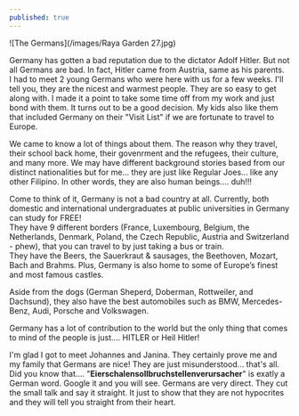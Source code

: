 ```yaml
---
published: true
---
```

![The Germans](/images/Raya Garden 27.jpg)

Germany has gotten a bad reputation due to the dictator Adolf Hitler. But not all Germans are bad. In fact, Hitler came from Austria, same as his parents.   
I had to meet 2 young Germans who were here with us for a few weeks. I'll tell you, they are the nicest and warmest people. They are so easy to get along with. I made it a point to take some time off from my work and just bond with them. It turns out to be a good decision. My kids also like them that included Germany on their "Visit List" if we are fortunate to travel to Europe.

We came to know a lot of things about them. The reason why they travel, their school back home, their govenrment and the refugees, their culture, and many more.
We may have different background stories based from our distinct nationalities but for me... they are just like Regular Joes... like any other Filipino. In other words, they are also human beings.... duh!!!

Come to think of it, Germany is not a bad country at all. Currently, both domestic and international undergraduates at public universities in Germany can study for FREE!   
They have 9 different borders (France, Luxembourg, Belgium, the Netherlands, Denmark, Poland, the Czech Republic, Austria and Switzerland - phew), that you can travel to by just taking a bus or train.   
They have the Beers, the Sauerkraut & sausages, the Beethoven, Mozart, Bach and Brahms. Plus, Germany is also home to some of Europe’s finest and most famous castles.   

Aside from the dogs (German Sheperd, Doberman, Rottweiler, and Dachsund), they also have the best automobiles such as BMW, Mercedes-Benz, Audi, Porsche and Volkswagen.

Germany has a lot of contribution to the world but the only thing that comes to mind of the people is just.... HITLER or Heil Hitler!   

I'm glad I got to meet Johannes and Janina. They certainly prove me and my family that Germans are nice! They are just misunderstood... that's all.
Did you know that.... "**Eierschalensollbruchstellenverursacher**" is exatly a German word. Google it and you will see. 
Germans are very direct. They cut the small talk and say it straight. It just to show that they are not hypocrites and they will tell you straight from their heart.

